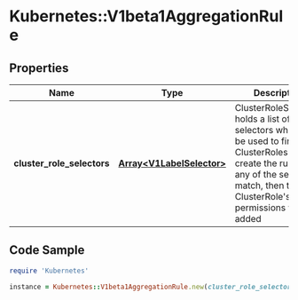 # Kubernetes::V1beta1AggregationRule

## Properties

Name | Type | Description | Notes
------------ | ------------- | ------------- | -------------
**cluster_role_selectors** | [**Array&lt;V1LabelSelector&gt;**](V1LabelSelector.md) | ClusterRoleSelectors holds a list of selectors which will be used to find ClusterRoles and create the rules. If any of the selectors match, then the ClusterRole&#39;s permissions will be added | [optional] 

## Code Sample

```ruby
require 'Kubernetes'

instance = Kubernetes::V1beta1AggregationRule.new(cluster_role_selectors: null)
```


